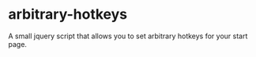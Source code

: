 # arbitrary-hotkeys
A small jquery script that allows you to set arbitrary hotkeys for your start page.
